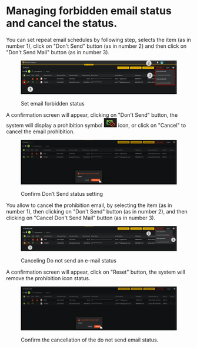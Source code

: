 # Managing forbidden email status and cancel the status.

You can set repeat email schedules by following step, selects the item (as in number 1), click on "Don't Send" button (as in number 2) and then click on "Don't Send Mail" button (as in number 3).

<figure><img src="../../.gitbook/assets/image (70).png" alt=""><figcaption><p>Set email forbidden status</p></figcaption></figure>

A confirmation screen will appear, clicking on "Don't Send" button, the system will display a prohibition symbol ![](<../../.gitbook/assets/image (1).png>) icon, or click on "Cancel" to cancel the email prohibition.

<figure><img src="../../.gitbook/assets/image (58).png" alt=""><figcaption><p>Confirm Don’t Send status setting</p></figcaption></figure>

You allow to cancel the prohibition email, by selecting the item (as in number 1), then clicking on "Don't Send" button (as in number 2), and then clicking on "Cancel Don't Send Mail" button (as in number 3).

<figure><img src="../../.gitbook/assets/image (93).png" alt=""><figcaption><p>Canceling Do not send an e-mail status</p></figcaption></figure>

A confirmation screen will appear, click on "Reset" button, the system will remove the prohibition icon status.

<figure><img src="../../.gitbook/assets/image (4).png" alt=""><figcaption><p>Confirm the cancellation of the do not send email status.</p></figcaption></figure>
